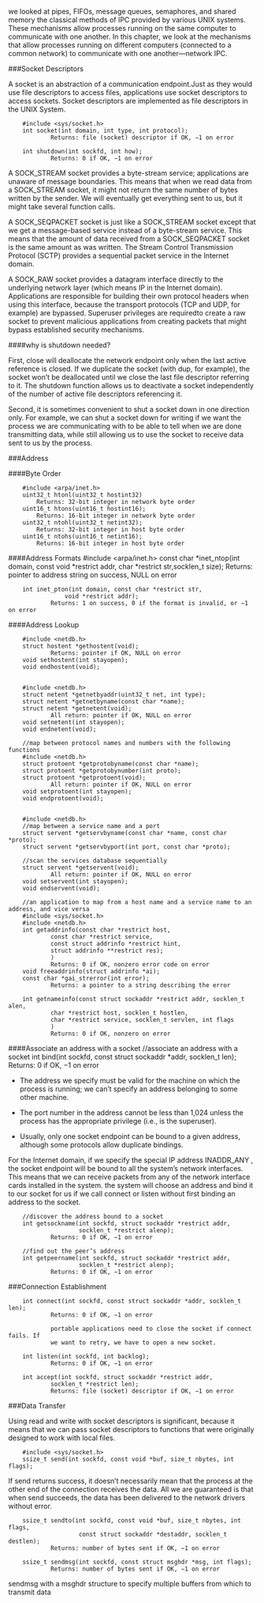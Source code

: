 
we looked at pipes, FIFOs, message queues, semaphores, and shared memory the
classical methods of IPC provided by various UNIX systems. These mechanisms
allow processes running on the same computer to communicate with one another.
In this chapter, we look at the mechanisms that allow processes running on
different computers (connected to a common network) to communicate with one
another—network IPC.

###Socket Descriptors

A socket is an abstraction of a communication endpoint.Just as they would use
file descriptors to access files, applications use socket descriptors to access
sockets. Socket descriptors are implemented as file descriptors in the UNIX System.

        #include <sys/socket.h>
        int socket(int domain, int type, int protocol);
                Returns: file (socket) descriptor if OK, −1 on error

        int shutdown(int sockfd, int how);
                Returns: 0 if OK, −1 on error

A SOCK_STREAM socket provides a byte-stream service; applications are unaware of
message boundaries. This means that when we read data from a SOCK_STREAM socket,
it might not return the same number of bytes written by the sender. We will
eventually get everything sent to us, but it might take several function calls.

A SOCK_SEQPACKET socket is just like a SOCK_STREAM socket except that we get a
message-based service instead of a byte-stream service. This means that the
amount of data received from a SOCK_SEQPACKET socket is the same amount as was
written. The Stream Control Transmission Protocol (SCTP) provides a sequential
packet service in the Internet domain.

A SOCK_RAW socket provides a datagram interface directly to the underlying
network layer (which means IP in the Internet domain). Applications are
responsible for building their own protocol headers when using this interface,
because the transport protocols (TCP and UDP, for example) are bypassed.
Superuser privileges are requiredto create a raw socket to prevent malicious
applications from creating packets that might bypass established security
mechanisms.

####why is shutdown needed?

First, close will deallocate the network endpoint only when the last active
reference is closed. If we duplicate the socket (with dup, for example), the
socket won’t be deallocated until we close the last file descriptor referring to
it. The shutdown function allows us to deactivate a socket independently of the
number of active file descriptors referencing it.

Second, it is sometimes convenient to shut a socket down in one direction only.
For example, we can shut a socket down for writing if we want the process we are
communicating with to be able to tell when we are done transmitting data, while
still allowing us to use the socket to receive data sent to us by the process.

###Address

####Byte Order

        #include <arpa/inet.h>
        uint32_t htonl(uint32_t hostint32)
            Returns: 32-bit integer in network byte order
        uint16_t htons(uint16_t hostint16);
            Returns: 16-bit integer in network byte order
        uint32_t ntohl(uint32_t netint32);
            Returns: 32-bit integer in host byte order
        uint16_t ntohs(uint16_t netint16);
            Returns: 16-bit integer in host byte order

####Address Formats
        #include <arpa/inet.h>
        const char *inet_ntop(int domain, const void *restrict addr,
                            char *restrict str,socklen_t size);
                Returns: pointer to address string on success, NULL on error

        int inet_pton(int domain, const char *restrict str,
                    void *restrict addr);
                Returns: 1 on success, 0 if the format is invalid, or −1 on error

####Address Lookup

        #include <netdb.h>
        struct hostent *gethostent(void);
                Returns: pointer if OK, NULL on error
        void sethostent(int stayopen);
        void endhostent(void);


        #include <netdb.h>
        struct netent *getnetbyaddr(uint32_t net, int type);
        struct netent *getnetbyname(const char *name);
        struct netent *getnetent(void);
                All return: pointer if OK, NULL on error
        void setnetent(int stayopen);
        void endnetent(void);

        //map between protocol names and numbers with the following functions
        #include <netdb.h>
        struct protoent *getprotobyname(const char *name);
        struct protoent *getprotobynumber(int proto);
        struct protoent *getprotoent(void);
                All return: pointer if OK, NULL on error
        void setprotoent(int stayopen);
        void endprotoent(void);


        #include <netdb.h>
        //map between a service name and a port
        struct servent *getservbyname(const char *name, const char *proto);
        struct servent *getservbyport(int port, const char *proto);

        //scan the services database sequentially
        struct servent *getservent(void);
                All return: pointer if OK, NULL on error
        void setservent(int stayopen);
        void endservent(void);

        //an application to map from a host name and a service name to an address, and vice versa
        #include <sys/socket.h>
        #include <netdb.h>
        int getaddrinfo(const char *restrict host,
                const char *restrict service,
                const struct addrinfo *restrict hint,
                struct addrinfo **restrict res);
                )
                Returns: 0 if OK, nonzero error code on error
        void freeaddrinfo(struct addrinfo *ai);
        const char *gai_strerror(int error);
                Returns: a pointer to a string describing the error

        int getnameinfo(const struct sockaddr *restrict addr, socklen_t alen,
                char *restrict host, socklen_t hostlen,
                char *restrict service, socklen_t servlen, int flags
                )
                Returns: 0 if OK, nonzero on error

 ####Associate an address with a socket
        //associate an address with a socket
        int bind(int sockfd, const struct sockaddr *addr, socklen_t len);
                Returns: 0 if OK, −1 on error

* The address we specify must be valid for the machine on which the process is
running; we can’t specify an address belonging to some other machine.

* The port number in the address cannot be less than 1,024 unless the process
has the appropriate privilege (i.e., is the superuser).

* Usually, only one socket endpoint can be bound to a given address, although
some protocols allow duplicate bindings.

For the Internet domain, if we specify the special IP address INADDR_ANY , the
socket endpoint will be bound to all the system’s network interfaces. This means
that we can receive packets from any of the network interface cards installed in
the system. the system will choose an address and bind it to our socket for us
if we call connect or listen without first binding an address to the socket.

        //discover the address bound to a socket
        int getsockname(int sockfd, struct sockaddr *restrict addr,
                        socklen_t *restrict alenp);
                Returns: 0 if OK, −1 on error

        //find out the peer’s address
        int getpeername(int sockfd, struct sockaddr *restrict addr,
                        socklen_t *restrict alenp);
                Returns: 0 if OK, −1 on error

###Connection Establishment

        int connect(int sockfd, const struct sockaddr *addr, socklen_t len);
                Returns: 0 if OK, −1 on error

                portable applications need to close the socket if connect fails. If
                we want to retry, we have to open a new socket.

        int listen(int sockfd, int backlog);
                Returns: 0 if OK, −1 on error

        int accept(int sockfd, struct sockaddr *restrict addr,
                socklen_t *restrict len);
                Returns: file (socket) descriptor if OK, −1 on error

###Data Transfer

Using read and write with socket descriptors is significant, because it means
that we can pass socket descriptors to functions that were originally designed
to work with local files.


        #include <sys/socket.h>
        ssize_t send(int sockfd, const void *buf, size_t nbytes, int flags);

If send returns success, it doesn’t necessarily mean that the process at the
other end of the connection receives the data. All we are guaranteed is that
when send succeeds, the data has been delivered to the network drivers without
error.

        ssize_t sendto(int sockfd, const void *buf, size_t nbytes, int flags,
                        const struct sockaddr *destaddr, socklen_t destlen);
                Returns: number of bytes sent if OK, −1 on error

        ssize_t sendmsg(int sockfd, const struct msghdr *msg, int flags);
                Returns: number of bytes sent if OK, −1 on error

sendmsg with a msghdr structure to specify multiple buffers from which
to transmit data
